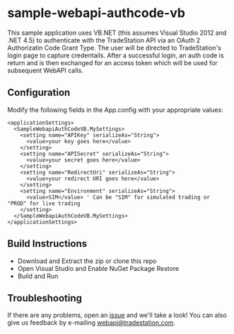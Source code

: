 # sample-webapi-authcode-vb

This sample application uses VB.NET (this assumes Visual Studio 2012 and .NET 4.5) to authenticate with the TradeStation API via an OAuth 2 Authorizatin Code Grant Type. The user will be directed to TradeStation's login page to capture credentails. After a successful login, an auth code is return and is then exchanged for an access token which will be used for subsequent WebAPI calls.

## Configuration
Modify the following fields in the App.config with your appropriate values:

    <applicationSettings>
      <SampleWebapiAuthCodeVB.MySettings>
        <setting name="APIKey" serializeAs="String">
          <value>your key goes here</value>
        </setting>
        <setting name="APISecret" serializeAs="String">
          <value>your secret goes here</value>
        </setting>
        <setting name="RedirectUri" serializeAs="String">
          <value>your redirect URI goes here</value>
        </setting>
        <setting name="Environment" serializeAs="String">
          <value>SIM</value> ' Can be "SIM" for simulated trading or "PROD" for live trading
        </setting>
      </SampleWebapiAuthCodeVB.MySettings>
    </applicationSettings>

## Build Instructions
* Download and Extract the zip or clone this repo
* Open Visual Studio and Enable NuGet Package Restore
* Build and Run

## Troubleshooting
If there are any problems, open an [issue](sample-webapi-authcode-vb/issues) and we'll take a look! You can also give us feedback by e-mailing webapi@tradestation.com.
